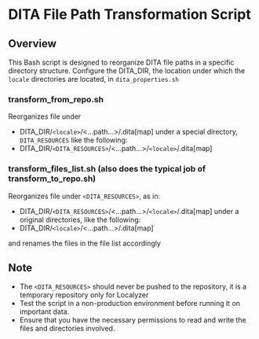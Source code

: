 # DITA File Path Transformation Script

## Overview
This Bash script is designed to reorganize DITA file paths in a specific directory structure. 
Configure the DITA_DIR, the location under which the `locale` directories are located, in `dita_properties.sh`

### transform_from_repo.sh
Reorganizes file under 
* DITA_DIR/`<locale>`/<...path...>/<file>.dita[map] 
under a special directory, `DITA_RESOURCES` like the following:
* DITA_DIR/`<DITA_RESOURCES>`/<...path...>/`<locale>`/<file>.dita[map]

### transform_files_list.sh (also does the typical job of transform_to_repo.sh)
Reorganizes file under `<DITA_RESOURCES>`, as in:
* DITA_DIR/`<DITA_RESOURCES>`/<...path...>/`<locale>`/<file>.dita[map]
under a original directories,  like the following:
* DITA_DIR/`<locale>`/<...path...>/<file>.dita[map]

and renames the files in the file list accordingly

## Note
- The `<DITA_RESOURCES>` should never be pushed to the repository, it is a temporary repository only for Localyzer
- Test the script in a non-production environment before running it on important data.
- Ensure that you have the necessary permissions to read and write the files and directories involved.




